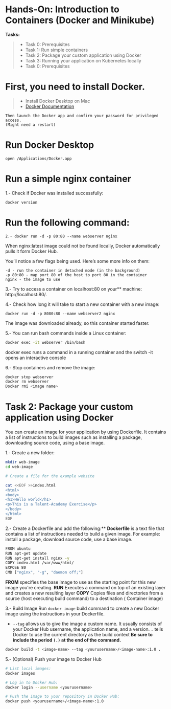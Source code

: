 # Hands-On: Introduction to Containers (Docker and Minikube)
**Tasks:**

> - Task 0: Prerequisites
> - Task 1: Run simple containers
> - Task 2: Package your custom application using Docker
> - Task 3: Running your application on Kubernetes locally
> - Task 0: Prerequisites

# First, you need to install Docker.

> - Install Docker Desktop on Mac
> - [Docker Documentation](https://docs.docker.com/desktop/mac/install/)
```
Then launch the Docker app and confirm your password for privileged access. 
(Might need a restart)
```

# Run Docker Desktop
```
open /Applications/Docker.app
```
# Run a simple nginx container

1.- Check if Docker was installed successfully:
```
docker version
```
# Run the following command:
```
2.- docker run -d -p 80:80 --name webserver nginx
```
When nginx:latest image could not be found locally, Docker automatically 
pulls it form Docker Hub.

You’ll notice a few flags being used. Here’s some more info on them:
```
-d - run the container in detached mode (in the background)
-p 80:80 - map port 80 of the host to port 80 in the container
nginx - the image to use
```
3.- Try to access a container on localhost:80 on your**
machine: http://localhost:80/.

4.- Check how long it will take to start a new container with a new image:
```
docker run -d -p 8080:80 --name webserver2 nginx
```
The image was downloaded already, so this container started faster.

5.- You can run bash commands inside a Linux container:
```sh
docker exec -it webserver /bin/bash
```
docker exec runs a command in a running container and the switch -it opens an 
interactive console

6.- Stop containers and remove the image:
```sh
docker stop webserver
docker rm webserver
Docker rmi <image name>
```

# Task 2: Package your custom application using Docker

You can create an image for your application by using Dockerfile. It contains a list of 
instructions to build images such as installing a package, downloading source code, using a base image.

1.- Create a new folder:
```sh
mkdir web-image
cd web-image

# Create a file for the example website

cat <<EOF >>index.html
<html>
<body>
<h1>Hello world</h1>
<p>This is a Talent-Academy Exercise</p>
</body>
</html>
EOF
```

2.- Create a Dockerfile and add the following:**
**Dockerfile** is a text file that contains a list of instructions needed to build a 
given image. For example: install a package, download source code, use a base image.

```sh
FROM ubuntu
RUN apt-get update
RUN apt-get install nginx -y
COPY index.html /var/www/html/
EXPOSE 80
CMD ["nginx", "-g", "daemon off;"]
```

**FROM** specifies the base image to use as the starting point for this new image you're creating.
**RUN** Executes a command on top of an existing layer and creates a new resulting layer
**COPY** Copies files and directories from a source (host executing build command) to a destination (
Container image)

3.- Build Image
Run `docker image` build command to create a new Docker image using the instructions in your Dockerfile.

- `--tag` allows us to give the image a custom name. It usually consists of your Docker Hub username, 
the application name, and a version.
`.` tells Docker to use the current directory as the build context
**Be sure to include the period `(.)` at the end of the command.**

```sh
docker build -t <image-name> --tag <yourusername>/<image-name>:1.0 .
```

5.- (Optional) Push your image to Docker Hub
```sh
# List local images:
docker images

# Log in to Docker Hub:
docker login --username <yourusername>

# Push the image to your repository in Docker Hub:
docker push <yourusername>/<image-name>:1.0
```